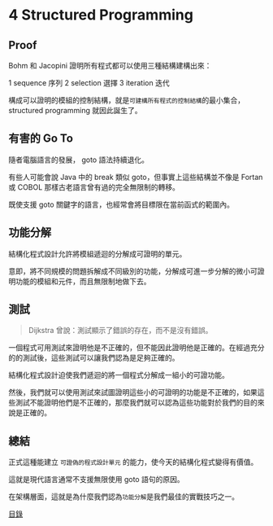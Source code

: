 # 4 Structured Programming

## Proof

Bohm 和 Jacopini 證明所有程式都可以使用三種結構建構出來：

  1 sequence  序列
  2 selection 選擇
  3 iteration 迭代

構成可以證明的模組的控制結構，就是`可建構所有程式的控制結構`的最小集合， structured programming 就因此誕生了。

## 有害的 Go To

隨者電腦語言的發展， goto 語法持續退化。

有些人可能會說 Java 中的 break 類似 goto，但事實上這些結構並不像是 Fortan 或 COBOL 那樣古老語言曾有過的完全無限制的轉移。

既使支援 goto 關鍵字的語言，也經常會將目標限在當前函式的範圍內。

## 功能分解

結構化程式設計允許將模組遞迴的分解成可證明的單元。

意即，將不同規模的問題拆解成不同級別的功能，分解成可進一步分解的微小可證明功能的模組和元件，而且無限制地做下去。

## 測試

>Dijkstra 曾說：測試顯示了錯誤的存在，而不是沒有錯誤。

一個程式可用測試來證明他是不正確的，但不能因此證明他是正確的。在經過充分的的測試後，這些測試可以讓我們認為是足夠正確的。

結構化程式設計迫使我們遞迴的將一個程式分解成一組小的可證功能。

然後，我們就可以使用測試來試圖證明這些小的可證明的功能是不正確的，如果這些測試不能證明他們是不正確的，那麼我們就可以認為這些功能對於我們的目的來說是正確的。

## 總結

正式這種能建立 `可證偽的程式設計單元` 的能力，使今天的結構化程式變得有價值。

這就是現代語言通常不支援無限使用 goto 語句的原因。

在架構層面，這就是為什麼我們認為`功能分解`是我們最佳的實戰技巧之一。


[目錄](./../README.md)
